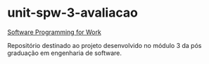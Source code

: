 # unit-spw-3-avaliacao
<a href="https://www.unit.br/pe/software-programming-for-work">Software Programming for Work</a>

Repositório destinado ao projeto desenvolvido no módulo 3 da pós graduação em engenharia de software.
